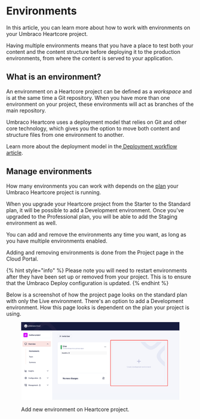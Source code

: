 # Environments

In this article, you can learn more about how to work with environments on your Umbraco Heartcore project.

Having multiple environments means that you have a place to test both your content and the content structure before deploying it to the production environments, from where the content is served to your application.

## What is an environment?

An environment on a Heartcore project can be defined as a _workspace_ and is at the same time a Git repository. When you have more than one environment on your project, these environments will act as branches of the main repository.

Umbraco Heartcore uses a deployment model that relies on Git and other core technology, which gives you the option to move both content and structure files from one environment to another.

Learn more about the deployment model in the[ Deployment workflow article](deployment-workflow/).

## Manage environments

How many environments you can work with depends on the [plan](https://umbraco.com/products/umbraco-heartcore/pricing/) your Umbraco Heartcore project is running.

When you upgrade your Heartcore project from the Starter to the Standard plan, it will be possible to add a Development environment. Once you've upgraded to the Professional plan, you will be able to add the Staging environment as well.

You can add and remove the environments any time you want, as long as you have multiple environments enabled.

Adding and removing environments is done from the Project page in the Cloud Portal.

{% hint style="info" %}
Please note you will need to restart environments after they have been set up or removed from your project. This is to ensure that the Umbraco Deploy configuration is updated.
{% endhint %}

Below is a screenshot of how the project page looks on the standard plan with only the Live environment. There's an option to add a Development environment. How this page looks is dependent on the plan your project is using.

<figure><img src="../.gitbook/assets/image (6).png" alt="Add new environment on Heartcore project."><figcaption><p>Add new environment on Heartcore project.</p></figcaption></figure>

